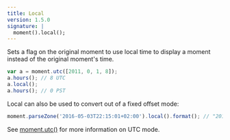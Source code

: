 ```yaml
---
title: Local
version: 1.5.0
signature: |
  moment().local();
---
```



Sets a flag on the original moment to use local time to display a moment instead of the original moment's time.

```javascript
var a = moment.utc([2011, 0, 1, 8]);
a.hours(); // 8 UTC
a.local();
a.hours(); // 0 PST
```

Local can also be used to convert out of a fixed offset mode:

```javascript
moment.parseZone('2016-05-03T22:15:01+02:00').local().format(); // "2016-05-03T15:15:01-05:00"
```

See [moment.utc()](#/parsing/utc/) for more information on UTC mode.
